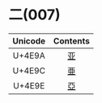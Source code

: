 
# 二(007)

| Unicode | Contents  |
| :-----: | :-------: |
| U+4E9A  | [亚](亞.md) |
| U+4E9C  | [亜](亞.md) |
| U+4E9E  | [亞](亞.md) |

